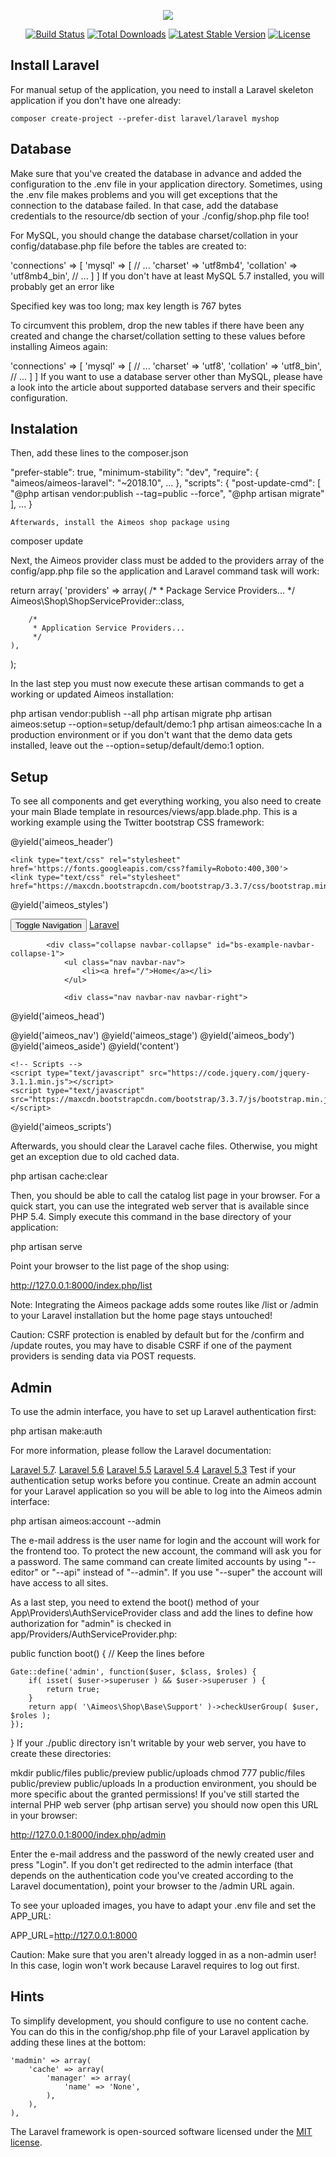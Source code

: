<p align="center"><img src="https://laravel.com/assets/img/components/logo-laravel.svg"></p>

<p align="center">
<a href="https://travis-ci.org/laravel/framework"><img src="https://travis-ci.org/laravel/framework.svg" alt="Build Status"></a>
<a href="https://packagist.org/packages/laravel/framework"><img src="https://poser.pugx.org/laravel/framework/d/total.svg" alt="Total Downloads"></a>
<a href="https://packagist.org/packages/laravel/framework"><img src="https://poser.pugx.org/laravel/framework/v/stable.svg" alt="Latest Stable Version"></a>
<a href="https://packagist.org/packages/laravel/framework"><img src="https://poser.pugx.org/laravel/framework/license.svg" alt="License"></a>
</p>

## Install Laravel
For manual setup of the application, you need to install a Laravel skeleton application if you don't have one already:

    composer create-project --prefer-dist laravel/laravel myshop

## Database
Make sure that you've created the database in advance and added the configuration to the .env file in your application directory. Sometimes, using the .env file makes problems and you will get exceptions that the connection to the database failed. In that case, add the database credentials to the resource/db section of your ./config/shop.php file too!

For MySQL, you should change the database charset/collation in your config/database.php file before the tables are created to:

'connections' => [
    'mysql' => [
        // ...
        'charset' => 'utf8mb4',
        'collation' => 'utf8mb4_bin',
        // ...
    ]
]
If you don't have at least MySQL 5.7 installed, you will probably get an error like

Specified key was too long; max key length is 767 bytes

To circumvent this problem, drop the new tables if there have been any created and change the charset/collation setting to these values before installing Aimeos again:

'connections' => [
    'mysql' => [
        // ...
        'charset' => 'utf8',
        'collation' => 'utf8_bin',
        // ...
    ]
]
If you want to use a database server other than MySQL, please have a look into the article about supported database servers and their specific configuration.

## Instalation

Then, add these lines to the composer.json

 "prefer-stable": true,
    "minimum-stability": "dev",
    "require": {
        "aimeos/aimeos-laravel": "~2018.10",
        ...
    },
    "scripts": {
        "post-update-cmd": [
            "@php artisan vendor:publish --tag=public --force",
            "@php artisan migrate"
        ],
        ...
    }
    
    Afterwards, install the Aimeos shop package using

composer update

Next, the Aimeos provider class must be added to the providers array of the config/app.php file so the application and Laravel command task will work:

return array(
    'providers' => array(
        /*
         * Package Service Providers...
         */
        Aimeos\Shop\ShopServiceProvider::class,

        /*
         * Application Service Providers...
         */
    ),
);

In the last step you must now execute these artisan commands to get a working or updated Aimeos installation:

php artisan vendor:publish --all
php artisan migrate
php artisan aimeos:setup --option=setup/default/demo:1
php artisan aimeos:cache
In a production environment or if you don't want that the demo data gets installed, leave out the --option=setup/default/demo:1 option.

## Setup
To see all components and get everything working, you also need to create your main Blade template in resources/views/app.blade.php. This is a working example using the Twitter bootstrap CSS framework:

<!DOCTYPE html>
<html lang="en" class="no-js">
<head>
	<meta charset="utf-8">
	<meta http-equiv="X-UA-Compatible" content="IE=edge">
	<meta name="viewport" content="width=device-width, initial-scale=1">
@yield('aimeos_header')
	<title>Aimeos on Laravel</title>

	<link type="text/css" rel="stylesheet" href='https://fonts.googleapis.com/css?family=Roboto:400,300'>
    <link type="text/css" rel="stylesheet" href="https://maxcdn.bootstrapcdn.com/bootstrap/3.3.7/css/bootstrap.min.css">
@yield('aimeos_styles')
</head>
<body>
	<nav class="navbar navbar-default">
	<div class="container-fluid">
			<div class="navbar-header">
				<button type="button" class="navbar-toggle collapsed" data-toggle="collapse" data-target="#bs-example-navbar-collapse-1">
					<span class="sr-only">Toggle Navigation</span>
					<span class="icon-bar"></span>
					<span class="icon-bar"></span>
					<span class="icon-bar"></span>
				</button>
				<a class="navbar-brand" href="#">Laravel</a>
			</div>

			<div class="collapse navbar-collapse" id="bs-example-navbar-collapse-1">
				<ul class="nav navbar-nav">
					<li><a href="/">Home</a></li>
				</ul>

				<div class="nav navbar-nav navbar-right">
@yield('aimeos_head')
				</div>
			</div>
		</div>
	</nav>
    <div class="col-xs-12">
@yield('aimeos_nav')
@yield('aimeos_stage')
@yield('aimeos_body')
@yield('aimeos_aside')
@yield('content')
	</div>

	<!-- Scripts -->
	<script type="text/javascript" src="https://code.jquery.com/jquery-3.1.1.min.js"></script>
	<script type="text/javascript" src="https://maxcdn.bootstrapcdn.com/bootstrap/3.3.7/js/bootstrap.min.js"></script>
@yield('aimeos_scripts')
	</body>
</html>
Afterwards, you should clear the Laravel cache files. Otherwise, you might get an exception due to old cached data.

php artisan cache:clear

Then, you should be able to call the catalog list page in your browser. For a quick start, you can use the integrated web server that is available since PHP 5.4. Simply execute this command in the base directory of your application:

php artisan serve

Point your browser to the list page of the shop using:

http://127.0.0.1:8000/index.php/list

Note: Integrating the Aimeos package adds some routes like /list or /admin to your Laravel installation but the home page stays untouched!

Caution: CSRF protection is enabled by default but for the /confirm and /update routes, you may have to disable CSRF if one of the payment providers is sending data via POST requests.

## Admin

To use the admin interface, you have to set up Laravel authentication first:

php artisan make:auth

For more information, please follow the Laravel documentation:

[Laravel 5.7](https://laravel.com/docs/5.7/authentication).
[Laravel 5.6](https://laravel.com/docs/5.6/authentication)
[Laravel 5.5](https://laravel.com/docs/5.5/authentication)
[Laravel 5.4](https://laravel.com/docs/5.4/authentication)
[Laravel 5.3](https://laravel.com/docs/5.3/authentication)
Test if your authentication setup works before you continue. Create an admin account for your Laravel application so you will be able to log into the Aimeos admin interface:

php artisan aimeos:account --admin <email>

The e-mail address is the user name for login and the account will work for the frontend too. To protect the new account, the command will ask you for a password. The same command can create limited accounts by using "--editor" or "--api" instead of "--admin". If you use "--super" the account will have access to all sites.

As a last step, you need to extend the boot() method of your App\Providers\AuthServiceProvider class and add the lines to define how authorization for "admin" is checked in app/Providers/AuthServiceProvider.php:

public function boot()
{
    // Keep the lines before

    Gate::define('admin', function($user, $class, $roles) {
        if( isset( $user->superuser ) && $user->superuser ) {
            return true;
        }
        return app( '\Aimeos\Shop\Base\Support' )->checkUserGroup( $user, $roles );
    });
}
If your ./public directory isn't writable by your web server, you have to create these directories:

mkdir public/files public/preview public/uploads
chmod 777 public/files public/preview public/uploads
In a production environment, you should be more specific about the granted permissions! If you've still started the internal PHP web server (php artisan serve) you should now open this URL in your browser:

http://127.0.0.1:8000/index.php/admin

Enter the e-mail address and the password of the newly created user and press "Login". If you don't get redirected to the admin interface (that depends on the authentication code you've created according to the Laravel documentation), point your browser to the /admin URL again.

To see your uploaded images, you have to adapt your .env file and set the APP_URL:

APP_URL=http://127.0.0.1:8000

Caution: Make sure that you aren't already logged in as a non-admin user! In this case, login won't work because Laravel requires to log out first.
## Hints
To simplify development, you should configure to use no content cache. You can do this in the config/shop.php file of your Laravel application by adding these lines at the bottom:

    'madmin' => array(
        'cache' => array(
            'manager' => array(
                'name' => 'None',
            ),
        ),
    ),

The Laravel framework is open-sourced software licensed under the [MIT license](https://opensource.org/licenses/MIT).
